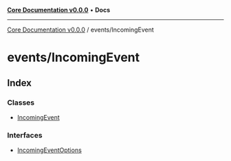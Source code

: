 [**Core Documentation v0.0.0**](../../README.md) • **Docs**

***

[Core Documentation v0.0.0](../../modules.md) / events/IncomingEvent

# events/IncomingEvent

## Index

### Classes

- [IncomingEvent](classes/IncomingEvent.md)

### Interfaces

- [IncomingEventOptions](interfaces/IncomingEventOptions.md)
